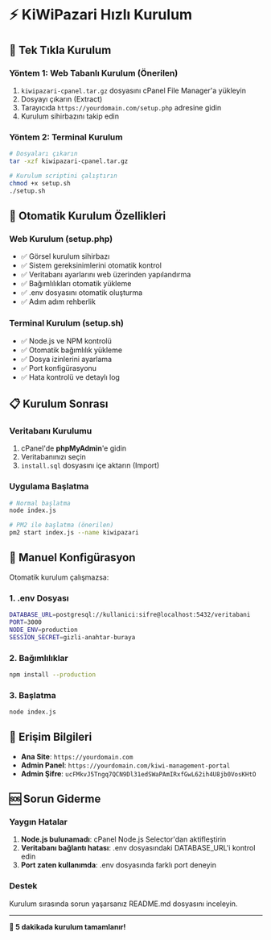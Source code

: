 # ⚡ KiWiPazari Hızlı Kurulum

## 🎯 Tek Tıkla Kurulum

### Yöntem 1: Web Tabanlı Kurulum (Önerilen)
1. `kiwipazari-cpanel.tar.gz` dosyasını cPanel File Manager'a yükleyin
2. Dosyayı çıkarın (Extract)
3. Tarayıcıda `https://yourdomain.com/setup.php` adresine gidin
4. Kurulum sihirbazını takip edin

### Yöntem 2: Terminal Kurulum
```bash
# Dosyaları çıkarın
tar -xzf kiwipazari-cpanel.tar.gz

# Kurulum scriptini çalıştırın
chmod +x setup.sh
./setup.sh
```

## 🚀 Otomatik Kurulum Özellikleri

### Web Kurulum (setup.php)
- ✅ Görsel kurulum sihirbazı
- ✅ Sistem gereksinimlerini otomatik kontrol
- ✅ Veritabanı ayarlarını web üzerinden yapılandırma
- ✅ Bağımlılıkları otomatik yükleme
- ✅ .env dosyasını otomatik oluşturma
- ✅ Adım adım rehberlik

### Terminal Kurulum (setup.sh)
- ✅ Node.js ve NPM kontrolü
- ✅ Otomatik bağımlılık yükleme
- ✅ Dosya izinlerini ayarlama
- ✅ Port konfigürasyonu
- ✅ Hata kontrolü ve detaylı log

## 📋 Kurulum Sonrası

### Veritabanı Kurulumu
1. cPanel'de **phpMyAdmin**'e gidin
2. Veritabanınızı seçin
3. `install.sql` dosyasını içe aktarın (Import)

### Uygulama Başlatma
```bash
# Normal başlatma
node index.js

# PM2 ile başlatma (önerilen)
pm2 start index.js --name kiwipazari
```

## 🔧 Manuel Konfigürasyon

Otomatik kurulum çalışmazsa:

### 1. .env Dosyası
```bash
DATABASE_URL=postgresql://kullanici:sifre@localhost:5432/veritabani
PORT=3000
NODE_ENV=production
SESSION_SECRET=gizli-anahtar-buraya
```

### 2. Bağımlılıklar
```bash
npm install --production
```

### 3. Başlatma
```bash
node index.js
```

## 🎯 Erişim Bilgileri

- **Ana Site**: `https://yourdomain.com`
- **Admin Panel**: `https://yourdomain.com/kiwi-management-portal`
- **Admin Şifre**: `ucFMkvJ5Tngq7QCN9Dl31edSWaPAmIRxfGwL62ih4U8jb0VosKHtO`

## 🆘 Sorun Giderme

### Yaygın Hatalar
1. **Node.js bulunamadı**: cPanel Node.js Selector'dan aktifleştirin
2. **Veritabanı bağlantı hatası**: .env dosyasındaki DATABASE_URL'i kontrol edin
3. **Port zaten kullanımda**: .env dosyasında farklı port deneyin

### Destek
Kurulum sırasında sorun yaşarsanız README.md dosyasını inceleyin.

---
**🎉 5 dakikada kurulum tamamlanır!**